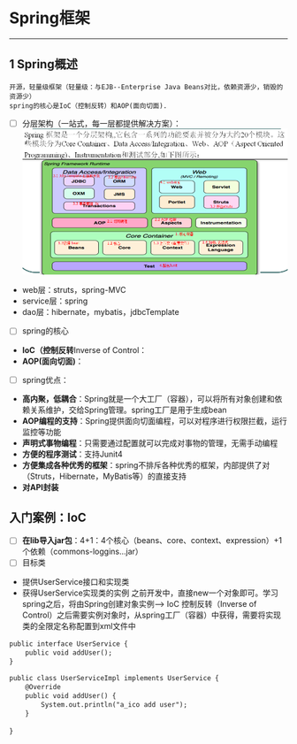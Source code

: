 # Spring框架

* * *
## 1 Spring概述
	开源，轻量级框架（轻量级：与EJB--Enterprise Java Beans对比，依赖资源少，销毁的资源少）
	spring的核心是IoC（控制反转）和AOP(面向切面).
- [ ] 分层架构（一站式，每一层都提供解决方案）：
![框架结构图](https://github.com/ShaneHolmes/Hibernate-Spring-Struts/blob/master/Spring/Images/structure.png)
- web层：struts，spring-MVC
- service层：spring
- dao层：hibernate，mybatis，jdbcTemplate
- [ ] spring的核心
- **IoC（控制反转**Inverse of Control：
- **AOP(面向切面)**：
- [ ] spring优点：
- **高内聚，低耦合**：Spring就是一个大工厂（容器），可以将所有对象创建和依赖关系维护，交给Spring管理。spring工厂是用于生成bean
- **AOP编程的支持**：Spring提供面向切面编程，可以对程序进行权限拦截，运行监控等功能
- **声明式事物编程**：只需要通过配置就可以完成对事物的管理，无需手动编程
- **方便的程序测试**：支持Junit4
- **方便集成各种优秀的框架**：spring不排斥各种优秀的框架，内部提供了对（Struts，Hibernate，MyBatis等）的直接支持
- **对API封装**
## 入门案例：IoC
- [ ] **在lib导入jar包**：4+1：4个核心（beans、core、context、expression）+1个依赖（commons-loggins...jar）
- [ ] 目标类
- 提供UserService接口和实现类
- 获得UserService实现类的实例
之前开发中，直接new一个对象即可。学习spring之后，将由Spring创建对象实例--> IoC 控制反转（Inverse of  Control）之后需要实例对象时，从spring工厂（容器）中获得，需要将实现类的全限定名称配置到xml文件中
```
public interface UserService {
	public void addUser();
}
```
```
public class UserServiceImpl implements UserService {
	@Override
	public void addUser() {
		System.out.println("a_ico add user");
	}

}
```

